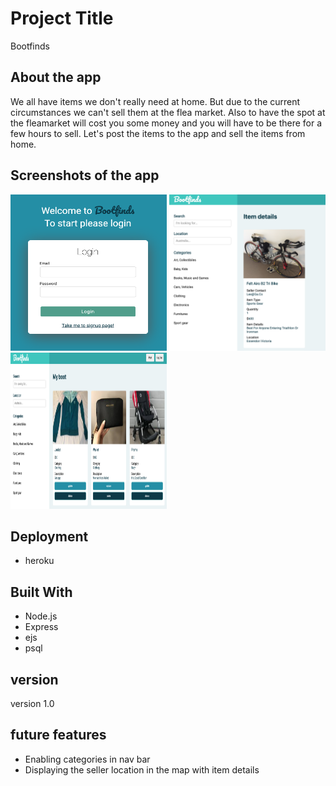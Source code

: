 # Project Title

Bootfinds

## About the app

We all have items we don't really need at home. But due to the current circumstances we can't sell them at the flea market. 
Also to have the spot at the fleamarket will cost you some money and you will have to be there for a few hours to sell. 
Let's post the items to the app and sell the items from home.

## Screenshots of the app

<!-- ![login|medium](./public/login.png) -->
<img src="./public/login.png" width="250" height="250">
<!-- ![item_detail|medium](./public/item_details.png) -->
<img src="./public/item_details.png" width="250" height="250">
<!-- ![myboot|medium](./public/myboot.png) -->
<img src="./public/myboot.png" width="250" height="250">

## Deployment

* heroku

## Built With

* Node.js
* Express
* ejs
* psql

## version

version 1.0

## future features

* Enabling categories in nav bar 
* Displaying the seller location in the map with item details
